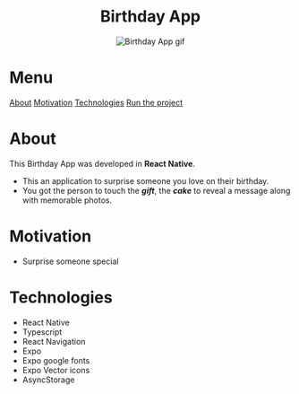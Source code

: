 <div align="center">
<h1 align="center">Birthday App</h1>


<img src="https://ik.imagekit.io/cnbmdh4b9w/ezgif.com-video-to-gif__3__nnfSLGJKd.gif?ik-sdk-version=javascript-1.4.3&updatedAt=1678280932898" alt="Birthday App gif"/>

</div>


# Menu
<a href="#about">About</a>
<a href="#motivation">Motivation</a>
<a href="#technologies">Technologies</a>
<a href="#to-run-the-project">Run the project</a>
# About

This Birthday App was developed in **React Native**.

- This an application to surprise someone you love on their birthday.
- You got the person to touch the ***gift***, the ***cake*** to reveal a message along with memorable photos.



# Motivation

- Surprise someone special

# Technologies

- React Native
- Typescript
- React Navigation
- Expo
- Expo google fonts
- Expo Vector icons
- AsyncStorage
- ..*more to come*


# To run the project
- Clone it
- You will need Expo and NodeJS installed
- **Navigate** to the project 's folder 
- Run **npx expo start**


Made with 💗 by [Gilmara Pimentel](https://www.linkedin.com/in/gilmara-pimentel/)







